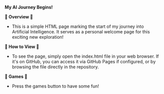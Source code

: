 **My AI Journey Begins!**

**👋 Overview 👋**

- This is a simple HTML page marking the start of my journey into Artificial Intelligence. It serves as a personal welcome page for this exciting new exploration!

**🚀 How to View 🚀**

- To see the page, simply open the index.html file in your web browser. If it's on GitHub, you can access it via GitHub Pages if configured, or by browsing the file directly in the repository.

**👾 Games 👾**
  
- Press the games button to have some fun!
